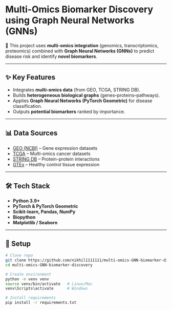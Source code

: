 # Multi-Omics Biomarker Discovery using Graph Neural Networks (GNNs)

🚀 This project uses **multi-omics integration** (genomics, transcriptomics, proteomics) combined with **Graph Neural Networks (GNNs)** to predict disease risk and identify **novel biomarkers**.

---

## ✨ Key Features
- Integrates **multi-omics data** (from GEO, TCGA, STRING DB).
- Builds **heterogeneous biological graphs** (genes–proteins–pathways).
- Applies **Graph Neural Networks (PyTorch Geometric)** for disease classification.
- Outputs **potential biomarkers** ranked by importance.

---

## 📊 Data Sources
- [GEO (NCBI)](https://www.ncbi.nlm.nih.gov/geo/) – Gene expression datasets  
- [TCGA](https://www.cancer.gov/tcga) – Multi-omics cancer datasets  
- [STRING DB](https://string-db.org/) – Protein-protein interactions  
- [GTEx](https://gtexportal.org/) – Healthy control tissue expression  

---

## 🛠 Tech Stack
- **Python 3.9+**
- **PyTorch & PyTorch Geometric**
- **Scikit-learn, Pandas, NumPy**
- **Biopython**
- **Matplotlib / Seaborn**

---

## 🚀 Setup

```bash
# Clone repo
git clone https://github.com/nikhil1111111/multi-omics-GNN-biomarker-discovery.git
cd multi-omics-GNN-biomarker-discovery

# Create environment
python -m venv venv
source venv/bin/activate   # Linux/Mac
venv\Scripts\activate      # Windows

# Install requirements
pip install -r requirements.txt

